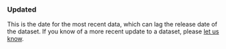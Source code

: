 ### Updated

This is the date for the most recent data, which can lag the release date of the dataset. If you know of a more recent update to a dataset, please [let us know](mailto:hello@open-innovations.org?subject=Constituency%20data%20updates).
